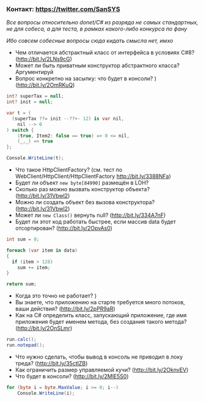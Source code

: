 ### Контакт: https://twitter.com/SanSYS

_Все вопросы относительно donet/C# из разряда не самых стандартных, не для собеса, а для теста, в рамках какого-либо конкурса по фану_

_Ибо совсем собесные вопросы сюда кидать смысла нет, имхо_

- Чем отличается абстрактный класс от интерфейса в условиях C#8? (http://bit.ly/2LNs9cG)
- Может ли быть приватным конструктор абстрактного класса? Аргументируй
- Вопрос конкретно на засыпку: что будет в консоли? ) (http://bit.ly/2OmRKuQ)
```csharp
int? superTax = null;
int? init = null;

var t = (
  (superTax ??= init --??+- 12) is var nil, 
    nil --> 0
) switch {
    (true, Item2: false == true) => 0 <= nil,
    (_,_) => true
};

Console.WriteLine(t);
```
- Что такое HttpClientFactory? (см. тест по WebClient/HttpClient/HttpClientFactory http://bit.ly/3388NFa)
- Будет ли объект `new byte[84990]` размещён в LOH?
- Сколько раз можно вызвать конструктор объекта? (http://bit.ly/31Vbwl2)
- Можно ли создать объект без вызова конструктора? (http://bit.ly/31Vbwl2)
- Может ли `new Class()` вернуть null? (http://bit.ly/334A7nF)
- Будет ли этот код работать быстрее, если массив data будет отсортирован? (http://bit.ly/2OpvAs0)
```csharp
int sum = 0;

foreach (var item in data)
{
  if (item > 128)
    sum += item;
}

return sum;
```
- Когда это точно не работает? )
- Вы знаете, что приложению на старте требуется много потоков, ваши действия? (http://bit.ly/2pPR9aR)
- Как на C# определить класс, запускающий приложение, где имя приложения будет именем метода, без создания такого метода? (http://bit.ly/2OnSLmr)
```csharp
run.calc();
run.notepad();
```
- Что нужно сделать, чтобы вывод в консоль не приводил в локу треда? (http://bit.ly/35ctIZB)
- Как ограничить размер управляемой кучи? (http://bit.ly/2OknvEV)
- Что будет в консоли? (http://bit.ly/2MlE5S0)
```csharp
for (byte i = byte.MaxValue; i >= 0; i--)
    Console.WriteLine(i);
```


